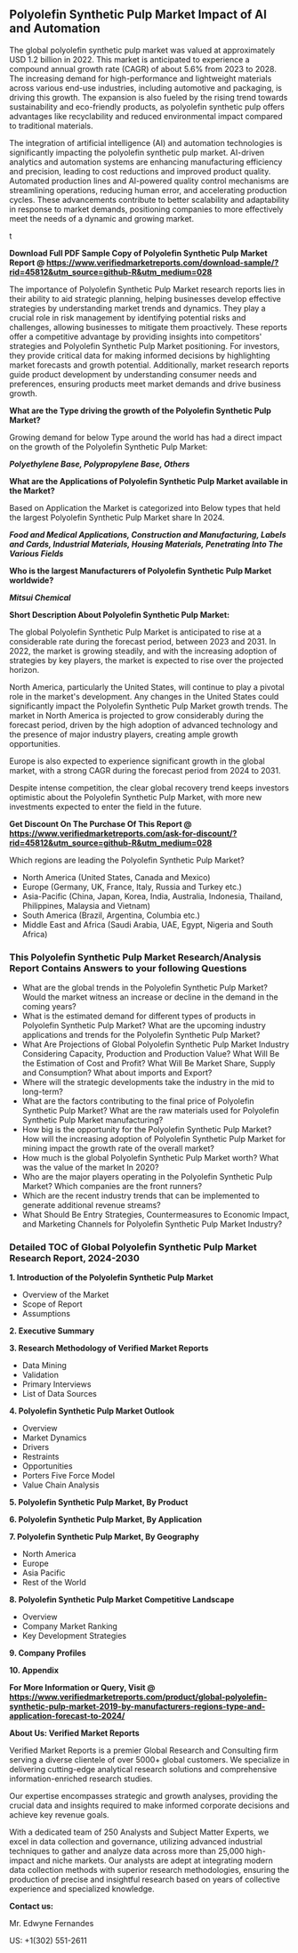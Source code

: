 <h2>Polyolefin Synthetic Pulp Market Impact of AI and Automation</h2><p>The global polyolefin synthetic pulp market was valued at approximately USD 1.2 billion in 2022. This market is anticipated to experience a compound annual growth rate (CAGR) of about 5.6% from 2023 to 2028. The increasing demand for high-performance and lightweight materials across various end-use industries, including automotive and packaging, is driving this growth. The expansion is also fueled by the rising trend towards sustainability and eco-friendly products, as polyolefin synthetic pulp offers advantages like recyclability and reduced environmental impact compared to traditional materials.</p><p>The integration of artificial intelligence (AI) and automation technologies is significantly impacting the polyolefin synthetic pulp market. AI-driven analytics and automation systems are enhancing manufacturing efficiency and precision, leading to cost reductions and improved product quality. Automated production lines and AI-powered quality control mechanisms are streamlining operations, reducing human error, and accelerating production cycles. These advancements contribute to better scalability and adaptability in response to market demands, positioning companies to more effectively meet the needs of a dynamic and growing market.</p>t</p><p id="" class=""><strong>Download Full PDF Sample Copy of Polyolefin Synthetic Pulp Market Report @ <a href="https://www.verifiedmarketreports.com/download-sample/?rid=45812&utm_source=github-R&utm_medium=028" target="_blank">https://www.verifiedmarketreports.com/download-sample/?rid=45812&utm_source=github-R&utm_medium=028</a></strong></p><p>The importance of&nbsp;Polyolefin Synthetic Pulp Market research reports lies in their ability to aid strategic planning, helping businesses develop effective strategies by understanding market trends and dynamics. They play a crucial role in risk management by identifying potential risks and challenges, allowing businesses to mitigate them proactively. These reports offer a competitive advantage by providing insights into competitors' strategies and Polyolefin Synthetic Pulp Market positioning. For investors, they provide critical data for making informed decisions by highlighting market forecasts and growth potential. Additionally, market research reports guide product development by understanding consumer needs and preferences, ensuring products meet market demands and drive business growth.</p><p><strong>What are the&nbsp;Type driving the growth of the Polyolefin Synthetic Pulp Market?</strong></p><p id="" class="">Growing demand for below Type around the world has had a direct impact on the growth of the Polyolefin Synthetic Pulp Market:</p><em><strong>Polyethylene Base, Polypropylene Base, Others</strong></em></p><strong>What are the&nbsp;Applications&nbsp;of Polyolefin Synthetic Pulp Market available in the Market?</strong></p><p id="" class="">Based on Application the Market is categorized into Below types that held the largest Polyolefin Synthetic Pulp Market share In 2024.</p><em><strong>Food and Medical Applications, Construction and Manufacturing, Labels and Cards, Industrial Materials, Housing Materials, Penetrating Into The Various Fields</strong></em></p><strong>Who is the largest Manufacturers of Polyolefin Synthetic Pulp Market worldwide?</strong></p><p><em><strong>Mitsui Chemical</strong></em></p><p id="" class=""><strong>Short Description About Polyolefin Synthetic Pulp Market:</strong></p><p>The global Polyolefin Synthetic Pulp Market is anticipated to rise at a considerable rate during the forecast period, between 2023 and 2031. In 2022, the market is growing steadily, and with the increasing adoption of strategies by key players, the market is expected to rise over the projected horizon.</p><p>North America, particularly the United States, will continue to play a pivotal role in the market's development. Any changes in the United States could significantly impact the Polyolefin Synthetic Pulp Market growth trends. The market in North America is projected to grow considerably during the forecast period, driven by the high adoption of advanced technology and the presence of major industry players, creating ample growth opportunities.</p><p>Europe is also expected to experience significant growth in the global market, with a strong CAGR during the forecast period from 2024 to 2031.</p><p>Despite intense competition, the clear global recovery trend keeps investors optimistic about the Polyolefin Synthetic Pulp Market, with more new investments expected to enter the field in the future.</p><p id="" class=""><strong>Get Discount On The Purchase Of This Report @ <a href="https://www.verifiedmarketreports.com/ask-for-discount/?rid=45812&utm_source=github-R&utm_medium=028" target="_blank">https://www.verifiedmarketreports.com/ask-for-discount/?rid=45812&utm_source=github-R&utm_medium=028</a></strong></p>Which regions are leading the Polyolefin Synthetic Pulp Market?</p><ul><li>North America (United States, Canada and Mexico)</li><li>Europe (Germany, UK, France, Italy, Russia and Turkey etc.)</li><li>Asia-Pacific (China, Japan, Korea, India, Australia, Indonesia, Thailand, Philippines, Malaysia and Vietnam)</li><li>South America (Brazil, Argentina, Columbia etc.)</li><li>Middle East and Africa (Saudi Arabia, UAE, Egypt, Nigeria and South Africa)</li></ul><h3 id="" class="">This Polyolefin Synthetic Pulp Market Research/Analysis Report Contains Answers to your following Questions</h3><ul><li>What are the global trends in the Polyolefin Synthetic Pulp Market? Would the market witness an increase or decline in the demand in the coming years?</li><li>What is the estimated demand for different types of products in Polyolefin Synthetic Pulp Market? What are the upcoming industry applications and trends for the Polyolefin Synthetic Pulp Market?</li><li>What Are Projections of Global Polyolefin Synthetic Pulp Market Industry Considering Capacity, Production and Production Value? What Will Be the Estimation of Cost and Profit? What Will Be Market Share, Supply and Consumption? What about imports and Export?</li><li>Where will the strategic developments take the industry in the mid to long-term?</li><li>What are the factors contributing to the final price of Polyolefin Synthetic Pulp Market? What are the raw materials used for Polyolefin Synthetic Pulp Market manufacturing?</li><li>How big is the opportunity for the Polyolefin Synthetic Pulp Market? How will the increasing adoption of Polyolefin Synthetic Pulp Market for mining impact the growth rate of the overall market?</li><li>How much is the global Polyolefin Synthetic Pulp Market worth? What was the value of the market In 2020?</li><li>Who are the major players operating in the Polyolefin Synthetic Pulp Market? Which companies are the front runners?</li><li>Which are the recent industry trends that can be implemented to generate additional revenue streams?</li><li>What Should Be Entry Strategies, Countermeasures to Economic Impact, and Marketing Channels for Polyolefin Synthetic Pulp Market Industry?</li></ul><h3 id="" class="">Detailed TOC of Global Polyolefin Synthetic Pulp Market Research Report, 2024-2030</h3><p id="" class=""><strong>1. Introduction of the Polyolefin Synthetic Pulp Market</strong></p><ul><li>Overview of the Market</li><li>Scope of Report</li><li>Assumptions</li></ul><p id="" class=""><strong>2. Executive Summary</strong></p><p id="" class=""><strong>3. Research Methodology of Verified Market Reports</strong></p><ul><li>Data Mining</li><li>Validation</li><li>Primary Interviews</li><li>List of Data Sources</li></ul><p id="" class=""><strong>4. Polyolefin Synthetic Pulp Market Outlook</strong></p><ul><li>Overview</li><li>Market Dynamics</li><li>Drivers</li><li>Restraints</li><li>Opportunities</li><li>Porters Five Force Model</li><li>Value Chain Analysis</li></ul><p id="" class=""><strong>5. Polyolefin Synthetic Pulp Market, By Product</strong></p><p id="" class=""><strong>6. Polyolefin Synthetic Pulp Market, By Application</strong></p><p id="" class=""><strong>7. Polyolefin Synthetic Pulp Market, By Geography</strong></p><ul><li>North America</li><li>Europe</li><li>Asia Pacific</li><li>Rest of the World</li></ul><p id="" class=""><strong>8. Polyolefin Synthetic Pulp Market Competitive Landscape</strong></p><ul><li>Overview</li><li>Company Market Ranking</li><li>Key Development Strategies</li></ul><p id="" class=""><strong>9. Company Profiles</strong></p><p id="" class=""><strong>10. Appendix</strong></p><p id="" class=""><strong>For More Information or Query, Visit @ <a href="https://www.verifiedmarketreports.com/product/global-polyolefin-synthetic-pulp-market-2019-by-manufacturers-regions-type-and-application-forecast-to-2024/" target="_blank">https://www.verifiedmarketreports.com/product/global-polyolefin-synthetic-pulp-market-2019-by-manufacturers-regions-type-and-application-forecast-to-2024/</a></strong></p><p id="" class=""><strong>About Us: Verified Market Reports</strong></p><p id="" class="">Verified Market Reports is a premier Global Research and Consulting firm serving a diverse clientele of over 5000+ global customers. We specialize in delivering cutting-edge analytical research solutions and comprehensive information-enriched research studies.</p><p id="" class="">Our expertise encompasses strategic and growth analyses, providing the crucial data and insights required to make informed corporate decisions and achieve key revenue goals.</p><p id="" class="">With a dedicated team of 250 Analysts and Subject Matter Experts, we excel in data collection and governance, utilizing advanced industrial techniques to gather and analyze data across more than 25,000 high-impact and niche markets. Our analysts are adept at integrating modern data collection methods with superior research methodologies, ensuring the production of precise and insightful research based on years of collective experience and specialized knowledge.</p><p id="" class=""><strong>Contact us:</strong></p><p id="" class="">Mr. Edwyne Fernandes</p><p id="" class="">US: +1(302) 551-2611</p>